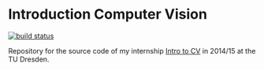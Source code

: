 # Introduction Computer Vision

[![build status](https://square-src.de/ci/projects/1/status.png?ref=master)](https://square-src.de/ci/projects/1?ref=master)

Repository for the source code of my internship [Intro to CV](http://www.inf.tu-dresden.de/index.php?node_id=3487&ln=en)
in 2014/15 at the TU Dresden.